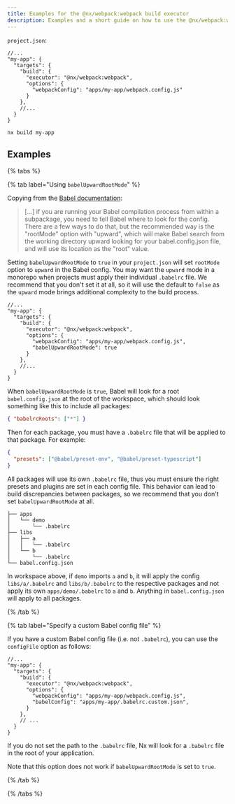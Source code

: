 ```yaml
---
title: Examples for the @nx/webpack:webpack build executor
description: Examples and a short guide on how to use the @nx/webpack:webpack build executor
---
```


`project.json`:

```json5
//...
"my-app": {
  "targets": {
    "build": {
      "executor": "@nx/webpack:webpack",
      "options": {
        "webpackConfig": "apps/my-app/webpack.config.js"
      }
    },
    //...
  }
}
```

```bash
nx build my-app
```

## Examples

{% tabs %}

{% tab label="Using `babelUpwardRootMode`" %}

Copying from the [Babel documentation](https://babeljs.io/docs/config-files#root-babelconfigjson-file):

> [...] if you are running your Babel compilation process from within a subpackage, you need to tell Babel where to look for the config. There are a few ways to do that, but the recommended way is the "rootMode" option with "upward", which will make Babel search from the working directory upward looking for your babel.config.json file, and will use its location as the "root" value.

Setting `babelUpwardRootMode` to `true` in your `project.json` will set `rootMode` option to `upward` in the Babel config. You may want the `upward` mode in a monorepo when projects must apply their individual `.babelrc` file. We recommend that you don't set it at all, so it will use the default to `false` as the `upward` mode brings additional complexity to the build process.

```json5
//...
"my-app": {
  "targets": {
    "build": {
      "executor": "@nx/webpack:webpack",
      "options": {
        "webpackConfig": "apps/my-app/webpack.config.js",
        "babelUpwardRootMode": true
      }
    },
    //...
  }
}
```

When `babelUpwardRootMode` is `true`, Babel will look for a root `babel.config.json` at the root of the workspace, which should look something like this to include all packages:

```json
{ "babelrcRoots": ["*"] }
```

Then for each package, you must have a `.babelrc` file that will be applied to that package. For example:

```json
{
  "presets": ["@babel/preset-env", "@babel/preset-typescript"]
}
```

All packages will use its own `.babelrc` file, thus you must ensure the right presets and plugins are set in each config file. This behavior can lead to build discrepancies between packages, so we recommend that you don't set `babelUpwardRootMode` at all.

```treeview
├── apps
│   └── demo
│       └── .babelrc
├── libs
│   ├── a
│   │   └── .babelrc
│   └── b
│       └── .babelrc
└── babel.config.json
```

In workspace above, if `demo` imports `a` and `b`, it will apply the config `libs/a/.babelrc` and `libs/b/.babelrc` to the respective packages and not apply its own `apps/demo/.babelrc` to `a` and `b`. Anything in `babel.config.json` will apply to all packages.

{% /tab %}

{% tab label="Specify a custom Babel config file" %}

If you have a custom Babel config file (i.e. not `.babelrc`), you can use the `configFile` option as follows:

```json5
//...
"my-app": {
  "targets": {
    "build": {
      "executor": "@nx/webpack:webpack",
      "options": {
        "webpackConfig": "apps/my-app/webpack.config.js",
        "babelConfig": "apps/my-app/.babelrc.custom.json",
      }
    },
    // ...
  }
}
```

If you do not set the path to the `.babelrc` file, Nx will look for a `.babelrc` file in the root of your application.

Note that this option does not work if `babelUpwardRootMode` is set to `true`.

{% /tab %}

{% /tabs %}
